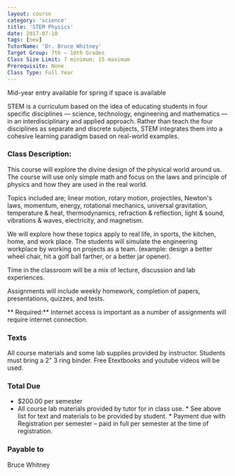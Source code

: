 ```yaml
---
layout: course
category: 'science'
title: 'STEM Physics'
date: 2017-07-10
tags: [new]
TutorName: 'Dr. Bruce Whitney'
Target Group: 7th – 10th Grades
Class Size Limit: 7 minimum; 15 maximum
Prerequisite: NoneClass Type: Full Year
---
```

Mid-year entry available for spring if space is availableSTEM is a curriculum based on the idea of educating students in four specific disciplines — science, technology, engineering and mathematics — in an interdisciplinary and applied approach. Rather than teach the four disciplines as separate and discrete subjects, STEM integrates them into a cohesive learning paradigm based on real-world examples.### Class Description:This course will explore the divine design of the physical world around us. The course will use only simple math and focus on the laws and principle of physics and how they are used in the real world.Topics included are; linear motion, rotary motion, projectiles, Newton's laws, momentum, energy, rotational mechanics, universal gravitation, temperature & heat, thermodynamics, refraction & reflection, light & sound, vibrations & waves, electricity, and magnetism.We will explore how these topics apply to real life, in sports, the kitchen, home, and work place. The students will simulate the engineering workplace by working on projects as a team. (example: design a better wheel chair, hit a golf ball farther, or a better jar opener).Time in the classroom will be a mix of lecture, discussion and lab experiences.Assignments will include weekly homework, completion of papers, presentations, quizzes, and tests.** Required:** Internet access is important as a number of assignments will require internet connection.### TextsAll course materials and some lab supplies provided by instructor. Students must bring a 2" 3 ring binder. Free Etextbooks and youtube videos will be used.### Total Due* $200.00 per semester* All course lab materials provided by tutor for in class use. * See above list for text and materials to be provided by student. * Payment due with Registration per semester – paid in full per semester at the time of registration.### Payable toBruce Whitney